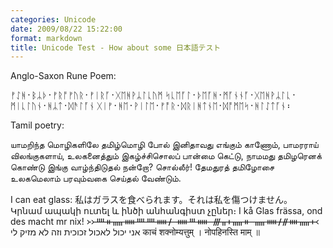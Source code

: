 ```yaml
---
categories: Unicode
date: 2009/08/22 15:22:00
format: markdown
title: Unicode Test - How about some 日本語テスト
---
```

Anglo-Saxon Rune Poem:

ᚠᛇᚻ᛫ᛒᛦᚦ᛫ᚠᚱᚩᚠᚢᚱ᛫ᚠᛁᚱᚪ᛫ᚷᛖᚻᚹᛦᛚᚳᚢᛗ
ᛋᚳᛖᚪᛚ᛫ᚦᛖᚪᚻ᛫ᛗᚪᚾᚾᚪ᛫ᚷᛖᚻᚹᛦᛚᚳ᛫ᛗᛁᚳᛚᚢᚾ᛫ᚻᛦᛏ᛫ᛞᚫᛚᚪᚾ
ᚷᛁᚠ᛫ᚻᛖ᛫ᚹᛁᛚᛖ᛫ᚠᚩᚱ᛫ᛞᚱᛁᚻᛏᚾᛖ᛫ᛞᚩᛗᛖᛋ᛫ᚻᛚᛇᛏᚪᚾ᛬

Tamil poetry:

யாமறிந்த மொழிகளிலே தமிழ்மொழி போல் இனிதாவது எங்கும் காணோம்,
பாமரராய் விலங்குகளாய், உலகனைத்தும் இகழ்ச்சிசொலப் பான்மை கெட்டு,
நாமமது தமிழரெனக் கொண்டு இங்கு வாழ்ந்திடுதல் நன்றோ? சொல்லீர்!
தேமதுரத் தமிழோசை உலகமெலாம் பரவும்வகை செய்தல் வேண்டும்.


I can eat glass:
私はガラスを食べられます。それは私を傷つけません。
Կրնամ ապակի ուտել և ինծի անհանգիստ չըներ։
I kå Glas frässa, ond des macht mr nix!
᚛᚛ᚉᚑᚅᚔᚉᚉᚔᚋ ᚔᚈᚔ ᚍᚂᚐᚅᚑ ᚅᚔᚋᚌᚓᚅᚐ᚜
אני יכול לאכול זכוכית וזה לא מזיק לי
काचं शक्नोम्यत्तुम् । नोपहिनस्ति माम् ॥ 

